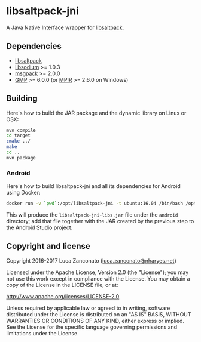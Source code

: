 libsaltpack-jni
===============
A Java Native Interface wrapper for [libsaltpack](https://github.com/Gherynos/libsaltpack).

Dependencies
------------

* [libsaltpack](https://github.com/Gherynos/libsaltpack)
* [libsodium](https://download.libsodium.org/doc/) >= 1.0.3
* [msgpack](https://github.com/msgpack/msgpack-c) >= 2.0.0
* [GMP](https://gmplib.org/) >= 6.0.0 (or [MPIR](http://mpir.org/) >= 2.6.0 on Windows)

Building
--------

Here's how to build the JAR package and the dynamic library on Linux or OSX:

```bash
mvn compile
cd target
cmake ../
make
cd ..
mvn package
```

### Android

Here's how to build libsaltpack-jni and all its dependencies for Android using Docker:

```bash
docker run -v `pwd`:/opt/libsaltpack-jni -t ubuntu:16.04 /bin/bash /opt/libsaltpack-jni/android/compile.sh
```

This will produce the `libsaltpack-jni-libs.jar` file under the `android` directory; add that file together with the JAR created by the previous step to the Android Studio project.

Copyright and license
---------------------

Copyright 2016-2017 Luca Zanconato (<luca.zanconato@nharyes.net>)

Licensed under the Apache License, Version 2.0 (the "License");
you may not use this work except in compliance with the License.
You may obtain a copy of the License in the LICENSE file, or at:

   http://www.apache.org/licenses/LICENSE-2.0

Unless required by applicable law or agreed to in writing, software
distributed under the License is distributed on an "AS IS" BASIS,
WITHOUT WARRANTIES OR CONDITIONS OF ANY KIND, either express or implied.
See the License for the specific language governing permissions and
limitations under the License.